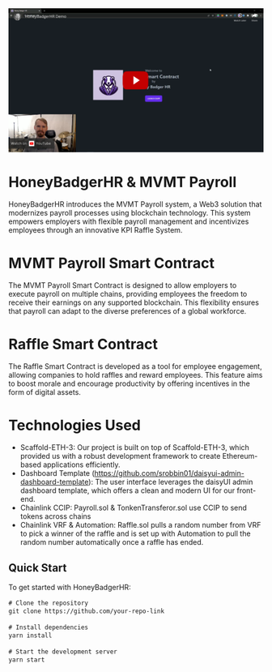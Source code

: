 <a hrel="https://www.youtube.com/watch?v=BrkgqdQXIII" align="center" target="_blank">
    <img src="hbhr-demo-thumbnail.png" alt="Honey Badger Demo Thumbnail" />
</a>
<br>

# HoneyBadgerHR & MVMT Payroll

HoneyBadgerHR introduces the MVMT Payroll system, a Web3 solution that modernizes payroll processes using blockchain technology. This system empowers employers with flexible payroll management and incentivizes employees through an innovative KPI Raffle System.

# MVMT Payroll Smart Contract

The MVMT Payroll Smart Contract is designed to allow employers to execute payroll on multiple chains, providing employees the freedom to receive their earnings on any supported blockchain. This flexibility ensures that payroll can adapt to the diverse preferences of a global workforce.

# Raffle Smart Contract

The Raffle Smart Contract is developed as a tool for employee engagement, allowing companies to hold raffles and reward employees. This feature aims to boost morale and encourage productivity by offering incentives in the form of digital assets.

# Technologies Used

- Scaffold-ETH-3: Our project is built on top of Scaffold-ETH-3, which provided us with a robust development framework to create Ethereum-based applications efficiently.
- Dashboard Template (https://github.com/srobbin01/daisyui-admin-dashboard-template): The user interface leverages the daisyUI admin dashboard template, which offers a clean and modern UI for our front-end.
- Chainlink CCIP: Payroll.sol & TonkenTransferor.sol use CCIP to send tokens across chains
- Chainlink VRF & Automation: Raffle.sol pulls a random number from VRF to pick a winner of the raffle and is set up with Automation to pull the random number automatically once a raffle has ended.

## Quick Start

To get started with HoneyBadgerHR:

```
# Clone the repository
git clone https://github.com/your-repo-link

# Install dependencies
yarn install

# Start the development server
yarn start

```
